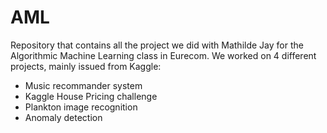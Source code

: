 # AML

Repository that contains all the project we did with Mathilde Jay for the Algorithmic Machine Learning class in Eurecom. We worked on 4 different projects, mainly issued from Kaggle:
- Music recommander system
- Kaggle House Pricing challenge 
- Plankton image recognition
- Anomaly detection 
